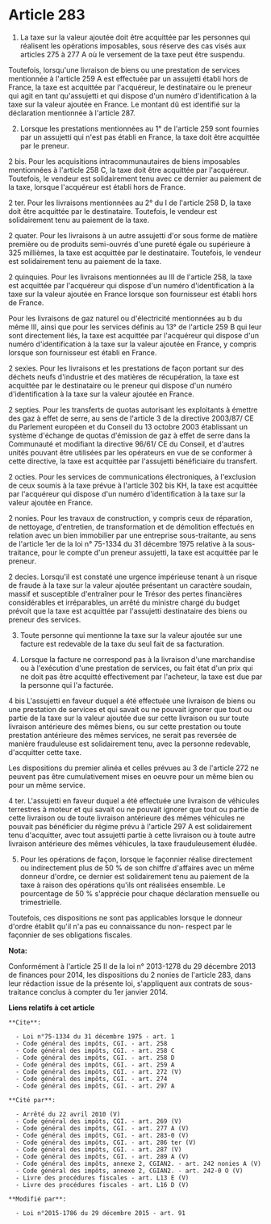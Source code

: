 # Article 283

1. La taxe sur la valeur ajoutée doit être acquittée par les personnes qui réalisent les opérations imposables, sous réserve
des cas visés aux articles 275 à 277 A où le versement de la taxe peut être suspendu. 

Toutefois, lorsqu'une livraison de biens ou une prestation de services mentionnée à l'article 259 A est effectuée par un
assujetti établi hors de France, la taxe est acquittée par l'acquéreur, le destinataire ou le preneur qui agit en tant
qu'assujetti et qui dispose d'un numéro d'identification à la taxe sur la valeur ajoutée en France. Le montant dû est
identifié sur la déclaration mentionnée à l'article 287.

2. Lorsque les prestations mentionnées au 1° de l'article 259 sont fournies par un assujetti qui n'est pas établi en France,
la taxe doit être acquittée par le preneur. 

2 bis. Pour les acquisitions intracommunautaires de biens imposables mentionnées à l'article 258 C, la taxe doit être
acquittée par l'acquéreur. Toutefois, le vendeur est solidairement tenu avec ce dernier au paiement de la taxe, lorsque
l'acquéreur est établi hors de France. 

2 ter. Pour les livraisons mentionnées au 2° du I de l'article 258 D, la taxe doit être acquittée par le destinataire.
Toutefois, le vendeur est solidairement tenu au paiement de la taxe. 

2 quater. Pour les livraisons à un autre assujetti d'or sous forme de matière première ou de produits semi-ouvrés d'une
pureté égale ou supérieure à 325 millièmes, la taxe est acquittée par le destinataire. Toutefois, le vendeur est
solidairement tenu au paiement de la taxe. 

2 quinquies. Pour les livraisons mentionnées au III de l'article 258, la taxe est acquittée par l'acquéreur qui dispose d'un
numéro d'identification à la taxe sur la valeur ajoutée en France lorsque son fournisseur est établi hors de France. 

Pour les livraisons de gaz naturel ou d'électricité mentionnées au b du même III, ainsi que pour les services définis au 13°
de l'article 259 B qui leur sont directement liés, la taxe est acquittée par l'acquéreur qui dispose d'un numéro
d'identification à la taxe sur la valeur ajoutée en France, y compris lorsque son fournisseur est établi en France. 

2 sexies. Pour les livraisons et les prestations de façon portant sur des déchets neufs d'industrie et des matières de
récupération, la taxe est acquittée par le destinataire ou le preneur qui dispose d'un numéro d'identification à la taxe sur
la valeur ajoutée en France. 

2 septies. Pour les transferts de quotas autorisant les exploitants à émettre des gaz à effet de serre, au sens de l'article
3 de la directive 2003/87/ CE du Parlement européen et du Conseil du 13 octobre 2003 établissant un système d'échange de
quotas d'émission de gaz à effet de serre dans la Communauté et modifiant la directive 96/61/ CE du Conseil, et d'autres
unités pouvant être utilisées par les opérateurs en vue de se conformer à cette directive, la taxe est acquittée par
l'assujetti bénéficiaire du transfert. 

2 octies. Pour les services de communications électroniques, à l'exclusion de ceux soumis à la taxe prévue à l'article 302
bis KH, la taxe est acquittée par l'acquéreur qui dispose d'un numéro d'identification à la taxe sur la valeur ajoutée en
France. 

2 nonies. Pour les travaux de construction, y compris ceux de réparation, de nettoyage, d'entretien, de transformation et de
démolition effectués en relation avec un bien immobilier par une entreprise sous-traitante, au sens de l'article 1er de la
loi n° 75-1334 du 31 décembre 1975 relative à la sous-traitance, pour le compte d'un preneur assujetti, la taxe est acquittée
par le preneur. 

2 decies. Lorsqu'il est constaté une urgence impérieuse tenant à un risque de fraude à la taxe sur la valeur ajoutée
présentant un caractère soudain, massif et susceptible d'entraîner pour le Trésor des pertes financières considérables et
irréparables, un arrêté du ministre chargé du budget prévoit que la taxe est acquittée par l'assujetti destinataire des biens
ou preneur des services. 

3. Toute personne qui mentionne la taxe sur la valeur ajoutée sur une facture est redevable de la taxe du seul fait de sa
facturation. 

4. Lorsque la facture ne correspond pas à la livraison d'une marchandise ou à l'exécution d'une prestation de services, ou
fait état d'un prix qui ne doit pas être acquitté effectivement par l'acheteur, la taxe est due par la personne qui l'a
facturée. 

4 bis L'assujetti en faveur duquel a été effectuée une livraison de biens ou une prestation de services et qui savait ou ne
pouvait ignorer que tout ou partie de la taxe sur la valeur ajoutée due sur cette livraison ou sur toute livraison antérieure
des mêmes biens, ou sur cette prestation ou toute prestation antérieure des mêmes services, ne serait pas reversée de manière
frauduleuse est solidairement tenu, avec la personne redevable, d'acquitter cette taxe. 

Les dispositions du premier alinéa et celles prévues au 3 de l'article 272 ne peuvent pas être cumulativement mises en oeuvre
pour un même bien ou pour un même service. 

4 ter. L'assujetti en faveur duquel a été effectuée une livraison de véhicules terrestres à moteur et qui savait ou ne
pouvait ignorer que tout ou partie de cette livraison ou de toute livraison antérieure des mêmes véhicules ne pouvait pas
bénéficier du régime prévu à l'article 297 A est solidairement tenu d'acquitter, avec tout assujetti partie à cette livraison
ou à toute autre livraison antérieure des mêmes véhicules, la taxe frauduleusement éludée. 

5. Pour les opérations de façon, lorsque le façonnier réalise directement ou indirectement plus de 50 % de son chiffre
d'affaires avec un même donneur d'ordre, ce dernier est solidairement tenu au paiement de la taxe à raison des opérations
qu'ils ont réalisées ensemble. Le pourcentage de 50 % s'apprécie pour chaque déclaration mensuelle ou trimestrielle. 

Toutefois, ces dispositions ne sont pas applicables lorsque le donneur d'ordre établit qu'il n'a pas eu connaissance du non-
respect par le façonnier de ses obligations fiscales.

**Nota:**

Conformément à l'article 25 II de la loi n° 2013-1278 du 29 décembre 2013 de finances pour 2014, les dispositions du 2 nonies
de l'article 283, dans leur rédaction issue de la présente loi, s'appliquent aux contrats de sous-traitance conclus à compter
du 1er janvier 2014.

**Liens relatifs à cet article**

	**Cite**:

	  - Loi n°75-1334 du 31 décembre 1975 - art. 1
	  - Code général des impôts, CGI. - art. 258
	  - Code général des impôts, CGI. - art. 258 C
	  - Code général des impôts, CGI. - art. 258 D
	  - Code général des impôts, CGI. - art. 259 A
	  - Code général des impôts, CGI. - art. 272 (V)
	  - Code général des impôts, CGI. - art. 274
	  - Code général des impôts, CGI. - art. 297 A

	**Cité par**:

	  - Arrêté du 22 avril 2010 (V)
	  - Code général des impôts, CGI. - art. 269 (V)
	  - Code général des impôts, CGI. - art. 277 A (V)
	  - Code général des impôts, CGI. - art. 283-0 (V)
	  - Code général des impôts, CGI. - art. 286 ter (V)
	  - Code général des impôts, CGI. - art. 287 (V)
	  - Code général des impôts, CGI. - art. 289 A (V)
	  - Code général des impôts, annexe 2, CGIAN2. - art. 242 nonies A (V)
	  - Code général des impôts, annexe 2, CGIAN2. - art. 242-0 O (V)
	  - Livre des procédures fiscales - art. L13 E (V)
	  - Livre des procédures fiscales - art. L16 D (V)

	**Modifié par**:

	  - Loi n°2015-1786 du 29 décembre 2015 - art. 91
